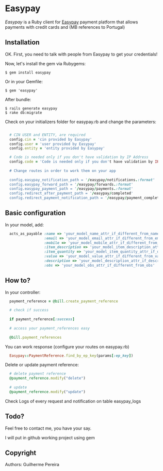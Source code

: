 Easypay
=========

_Easypay_ is a Ruby client for [Easypay](http://www.easypay.pt/) payment platform that allows payments with credit cards and (MB references to Portugal)

Installation
------------

OK. First, you need to talk with people from Easypay to get your credentials!

Now, let's install the gem via Rubygems:

    $ gem install easypay

Or in your Gemfile:

    $ gem 'easypay'
    
After bundle:
    
    $ rails generate easypay
    $ rake db:migrate

Check on your initializers folder for easypay.rb and change the parameters:

```ruby

  # CIN USER and ENTITY, are required
  config.cin = 'cin provided by Easypay'
  config.user = 'user provided by Easypay'
  config.entity = 'entity provided by Easypay'

  # Code is needed only if you don't have validation by IP Address
  config.code = 'Code is needed only if you don't have validation by IP Address (Configure on Easypay Backoffice)'
  
  # Change routes in order to work them on your app
  
  config.easypay_notification_path = '/easypay/notifications.:format'
  config.easypay_forward_path = '/easypay/forwards.:format'
  config.easypay_payment_path = '/easypay/payments.:format'
  config.redirect_after_payment_path = '/easypay/completed'
  config.redirect_payment_notification_path = '/easypay/payment_completed'
```

Basic configuration
-----

In your model, add:

```ruby
  acts_as_payable :name => 'your_model_name_attr_if_different_from_name', 
                  :email => 'your_model_email_attr_if_different_from_email', 
                  :mobile => 'your_model_mobile_attr_if_different_from_mobile',
                  :item_description => 'your_model_item_description_attr_if_different_from_item_description', 
                  :item_quantity => 'your_model_item_quantity_attr_if_different_from_item_quantity', 
                  :value => 'your_model_value_attr_if_different_from_value', 
                  :description => 'your_model_description_attr_if_description_from_email', 
                  :obs => 'your_model_obs_attr_if_different_from_obs'
```


How to?
------

In your controller:

```ruby
  payment_reference = @bill.create_payment_reference
  
  # check if success
  
  if payment_reference[:success]
  
  # access your payment_references easy
  
  @bill.payment_references

```


You can work response (configure your routes on easypay.rb)

```ruby
  Easypay::PaymentReference.find_by_ep_key(params[:ep_key])
```

Delete or update payment reference:

```ruby
  # delete payment reference
  @payment_reference.modify("delete")
  
  # update
  @payment_reference.modify("update")
```

Check Logs of every request and notification on table easypay_logs

Todo?
------

Feel free to contact me, you have your say.

I will put in github working project using gem


Copyright
------
Authors: Guilherme Pereira


